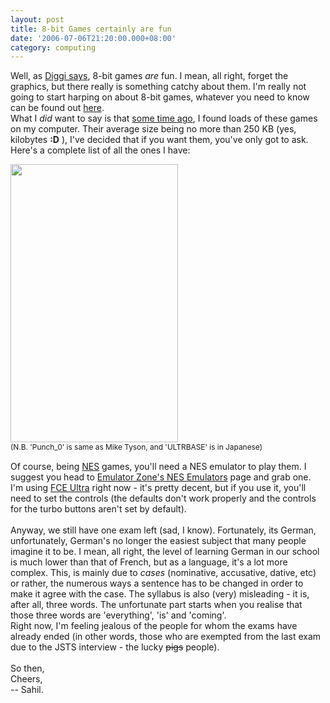 ```yaml
---
layout: post
title: 8-bit Games certainly are fun
date: '2006-07-06T21:20:00.000+08:00'
category: computing
---
```


Well, as <a href="http://digthepig.blogspot.com/2006/06/flashback-8-bit-games.html" title="Diggi: the 8-bit games">Diggi says</a>, 8-bit games <span style="font-style: italic;">are</span> fun. I mean, all right, forget the graphics, but there really is something catchy about them. I'm really not going to start harping on about 8-bit games, whatever you need to know can be found out <a href="http://digthepig.blogspot.com/2006/06/flashback-8-bit-games.html" title="Diggi: the 8-bit games">here</a>.<br />What I <span style="font-style: italic;">did</span> want to say is that <a href="http://fivefoldfun.blogspot.com/2005/10/too-much-news.html">some time ago</a>, I found loads of these games on my computer. Their average size being no more than 250 KB (yes, kilobytes <span style="font-weight: bold;">:D</span> ), I've decided that if you want them, you've only got to ask. Here's a complete list of all the ones I have:

<img src="http://members.lycos.co.uk/sahil/nes_list.gif" alt="" height="445" width="268" /><br /><span style="font-size:85%;">(N.B. 'Punch_0' is same as Mike Tyson, and 'ULTRBASE' is in Japanese)<br /><br /></span>Of course, being <a href="http://en.wikipedia.org/wiki/NES" title="Wikipedia: NES">NES</a> games, you'll need a NES emulator to play them. I suggest you head to <a href="http://www.emulator-zone.com/doc.php/nes/" title="Emulator Zone: NES Emulators">Emulator Zone's NES Emulators</a> page and grab one. I'm using <a href="http://www.emulator-zone.com/doc.php/nes/fceultra.html" title="FCE Ultra; 292 KB">FCE Ultra</a> right now - it's pretty decent, but if you use it, you'll need to set the controls (the defaults don't work properly and the controls for the turbo buttons aren't set by default).<br /><br />Anyway, we still have one exam left (sad, I know). Fortunately, its German, unfortunately, German's no longer the easiest subject that many people imagine it to be. I mean, all right, the level of learning German in our school is much lower than that of French, but as a language, it's a lot more complex. This, is mainly due to <span style="font-style: italic;">cases</span> (nominative, accusative, dative, etc) or rather, the numerous ways a sentence has to be changed in order to make it agree with the case. The syllabus is also (very) misleading - it is, after all, three words. The unfortunate part starts when you realise that those three words are 'everything', 'is' and 'coming'.<br />Right now, I'm feeling jealous of the people for whom the exams have already ended (in other words, those who are exempted from the last exam due to the JSTS interview - the lucky <span style="text-decoration: line-through;">pigs</span> people).<br /><br />So then,<br />Cheers,<br />-- Sahil.
